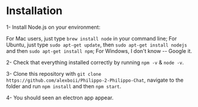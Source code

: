 # Installation

1- Install Node.js on your environment: 

For Mac users, just type `brew install node` in your command line;
For Ubuntu, just type `sudo apt-get update`, then `sudo apt-get install nodejs` and then `sudo apt-get install npm`;
For Windows, I don't know -- Google it. 

2- Check that everything installed correctly by running `npm -v` & `node -v`. 

3- Clone this repository with `git clone https://github.com/alexboii/Philippo-2-Philippo-Chat`, navigate to the folder and run `npm install` and then `npm start`.

4- You should seen an electron app appear. 
